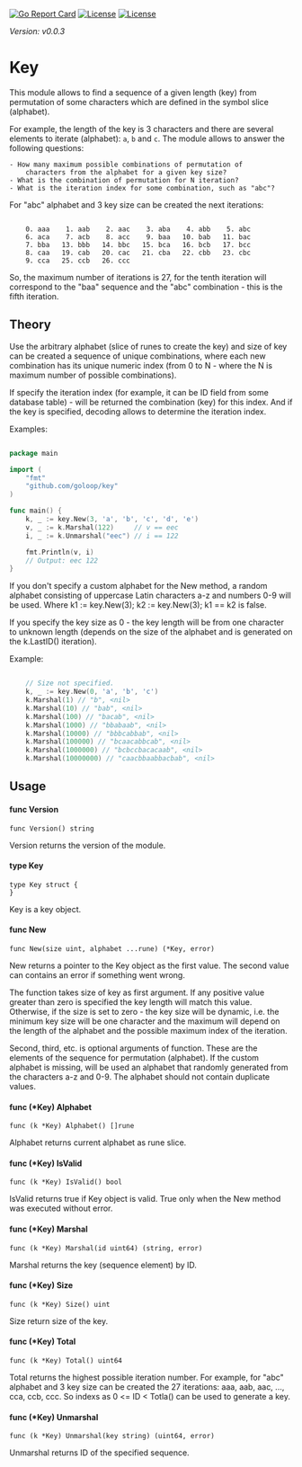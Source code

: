 [//]: # (!!!Don't modify the README.md, use `make readme` to change/generate one!!!)


[![Go Report Card](https://goreportcard.com/badge/github.com/goloop/key)](https://goreportcard.com/report/github.com/goloop/key) [![License](https://img.shields.io/badge/license-BSD-blue)](https://github.com/goloop/scs/blob/master/LICENSE) [![License](https://img.shields.io/badge/godoc-YES-green)](https://godoc.org/github.com/goloop/key)

*Version: v0.0.3*


# Key

This module allows to find a sequence of a given length (key) from permutation
of some characters which are defined in the symbol slice (alphabet).

For example, the length of the key is 3 characters and there are several
elements to iterate (alphabet): `a`, `b` and `c`. The module allows to answer
the following questions:

    - How many maximum possible combinations of permutation of
    	characters from the alphabet for a given key size?
    - What is the combination of permutation for N iteration?
    - What is the iteration index for some combination, such as "abc"?

For "abc" alphabet and 3 key size can be created the next iterations:

```

    0. aaa    1. aab    2. aac    3. aba    4. abb    5. abc
    6. aca    7. acb    8. acc    9. baa   10. bab   11. bac
    7. bba   13. bbb   14. bbc   15. bca   16. bcb   17. bcc
    8. caa   19. cab   20. cac   21. cba   22. cbb   23. cbc
    9. cca   25. ccb   26. ccc

```

So, the maximum number of iterations is 27, for the tenth iteration will
correspond to the "baa" sequence and the "abc" combination - this is the fifth
iteration.

## Theory

Use the arbitrary alphabet (slice of runes to create the key) and size of key
can be created a sequence of unique combinations, where each new combination has
its unique numeric index (from 0 to N - where the N is maximum number of
possible combinations).

If specify the iteration index (for example, it can be ID field from some
database table) - will be returned the combination (key) for this index. And if
the key is specified, decoding allows to determine the iteration index.

Examples:

```go

package main

import (
    "fmt"
    "github.com/goloop/key"
)

func main() {
    k, _ := key.New(3, 'a', 'b', 'c', 'd', 'e')
    v, _ := k.Marshal(122)     // v == eec
    i, _ := k.Unmarshal("eec") // i == 122

    fmt.Println(v, i)
    // Output: eec 122
}

```

If you don't specify a custom alphabet for the New method, a random alphabet
consisting of uppercase Latin characters a-z and numbers 0-9 will be used. Where
k1 := key.New(3); k2 := key.New(3); k1 == k2 is false.

If you specify the key size as 0 - the key length will be from one character to
unknown length (depends on the size of the alphabet and is generated on the
k.LastID() iteration).

Example:

```go

    // Size not specified.
    k, _ := key.New(0, 'a', 'b', 'c')
    k.Marshal(1) // "b", <nil>
    k.Marshal(10) // "bab", <nil>
    k.Marshal(100) // "bacab", <nil>
    k.Marshal(1000) // "bbabaab", <nil>
    k.Marshal(10000) // "bbbcabbab", <nil>
    k.Marshal(100000) // "bcaacabbcab", <nil>
    k.Marshal(1000000) // "bcbccbacacaab", <nil>
    k.Marshal(10000000) // "caacbbaabbacbab", <nil>

```


## Usage

#### func  Version

    func Version() string

Version returns the version of the module.

#### type Key

    type Key struct {
    }


Key is a key object.

#### func  New

    func New(size uint, alphabet ...rune) (*Key, error)

New returns a pointer to the Key object as the first value. The second value can
contains an error if something went wrong.

The function takes size of key as first argument. If any positive value greater
than zero is specified the key length will match this value. Otherwise, if the
size is set to zero - the key size will be dynamic, i.e. the minimum key size
will be one character and the maximum will depend on the length of the alphabet
and the possible maximum index of the iteration.

Second, third, etc. is optional arguments of function. These are the elements of
the sequence for permutation (alphabet). If the custom alphabet is missing, will
be used an alphabet that randomly generated from the characters a-z and 0-9. The
alphabet should not contain duplicate values.

#### func (*Key) Alphabet

    func (k *Key) Alphabet() []rune

Alphabet returns current alphabet as rune slice.

#### func (*Key) IsValid

    func (k *Key) IsValid() bool

IsValid returns true if Key object is valid. True only when the New method was
executed without error.

#### func (*Key) Marshal

    func (k *Key) Marshal(id uint64) (string, error)

Marshal returns the key (sequence element) by ID.

#### func (*Key) Size

    func (k *Key) Size() uint

Size return size of the key.

#### func (*Key) Total

    func (k *Key) Total() uint64

Total returns the highest possible iteration number. For example, for "abc"
alphabet and 3 key size can be created the 27 iterations: aaa, aab, aac, ...,
cca, ccb, ccc. So indexs as 0 <= ID < Totla() can be used to generate a key.

#### func (*Key) Unmarshal

    func (k *Key) Unmarshal(key string) (uint64, error)

Unmarshal returns ID of the specified sequence.

